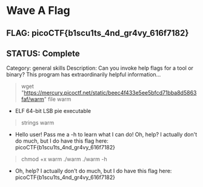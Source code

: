 # Wave A Flag

## FLAG: picoCTF{b1scu1ts_4nd_gr4vy_616f7182}

## STATUS: Complete

Category: general skills
Description: Can you invoke help flags for a tool or binary? This program has extraordinarily helpful information...

> wget "https://mercury.picoctf.net/static/beec4f433e5ee5bfcd71bba8d5863faf/warm"
> file warm

- ELF 64-bit LSB pie executable

> strings warm

- Hello user! Pass me a -h to learn what I can do! Oh, help? I actually don't do much, but I do have this flag here: picoCTF{b1scu1ts_4nd_gr4vy_616f7182}

> chmod +x warm
> ./warm
> ./warm -h

- Oh, help? I actually don't do much, but I do have this flag here: picoCTF{b1scu1ts_4nd_gr4vy_616f7182}
